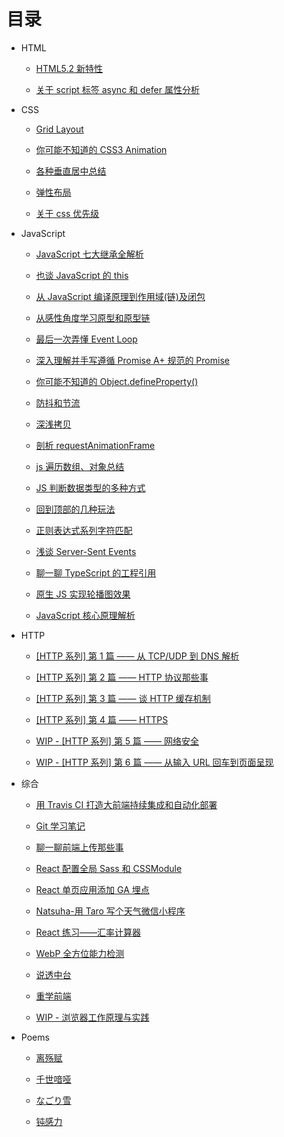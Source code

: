 # 目录

- HTML

  - [HTML5.2 新特性](./HTML/HTML5.2新特性.md)

  - [关于 script 标签 async 和 defer 属性分析](./HTML/关于script标签async和defer属性分析.md)

- CSS

  - [Grid Layout](./CSS/Grid%20Layout.md)

  - [你可能不知道的 CSS3 Animation](./CSS/你可能不知道的%20CSS3%20Animation.md)

  - [各种垂直居中总结](./CSS/各种垂直居中总结.md)

  - [弹性布局](./CSS/弹性布局.md)

  - [关于 css 优先级](./CSS/关于css优先级.md)

- JavaScript

  - [JavaScript 七大继承全解析](./JavaScript/JavaScript%20七大继承全解析.md)

  - [也谈 JavaScript 的 this](./JavaScript/也谈%20JavaScript%20的%20this.md)

  - [从 JavaScript 编译原理到作用域(链)及闭包](<./JavaScript/从%20JavaScript%20编译原理到作用域(链)及闭包.md>)

  - [从感性角度学习原型和原型链](./JavaScript/从感性角度学习原型和原型链.md)

  - [最后一次弄懂 Event Loop](./JavaScript/最后一次弄懂%20Event%20Loop.md)

  - [深入理解并手写遵循 Promise A+ 规范的 Promise](./JavaScript/深入理解并手写遵循%20Promise%20A%2B%20规范的%20Promise.md)

  - [你可能不知道的 Object.defineProperty()](<./JavaScript/你可能不知道的%20Object.defineProperty().md>)

  - [防抖和节流](./JavaScript/防抖和节流.md)

  - [深浅拷贝](./JavaScript/深浅拷贝.md)

  - [剖析 requestAnimationFrame](./JavaScript/剖析requestAnimationFrame.md)

  - [js 遍历数组、对象总结](./JavaScript/js遍历数组、对象总结.md)

  - [JS 判断数据类型的多种方式](./JavaScript/JS判断数据类型的多种方式.md)

  - [回到顶部的几种玩法](./JavaScript/回到顶部的几种玩法.md)

  - [正则表达式系列字符匹配](./JavaScript/正则表达式系列字符匹配.md)

  - [浅谈 Server-Sent Events](./JavaScript/浅谈%20Server-Send%20Event.md)

  - [聊一聊 TypeScript 的工程引用](./JavaScript/聊一聊TypeScript的工程引用.md)

  - [原生 JS 实现轮播图效果](./JavaScript/原生JS实现轮播图效果.md)

  - [JavaScript 核心原理解析](./JavaScript/JavaScript%20核心原理解析.md)

- HTTP

  - [[HTTP 系列] 第 1 篇 —— 从 TCP/UDP 到 DNS 解析](./HTTP/%5BHTTP%20系列%5D%20第%201%20篇%20——%20从%20TCP%20UDP%20到%20DNS%20解析.md)

  - [[HTTP 系列] 第 2 篇 —— HTTP 协议那些事](./HTTP/%5BHTTP%20系列%5D%20第%202%20篇%20——%20HTTP%20协议那些事.md)

  - [[HTTP 系列] 第 3 篇 —— 谈 HTTP 缓存机制](./HTTP/%5BHTTP%20系列%5D%20第%203%20篇%20——%20谈%20HTTP%20缓存机制.md)

  - [[HTTP 系列] 第 4 篇 —— HTTPS](./HTTP/%5BHTTP%20系列%5D%20第%204%20篇%20——%20HTTPS.md)

  - [WIP - [HTTP 系列] 第 5 篇 —— 网络安全](./HTTP/%5BHTTP%20系列%5D%20第%205%20篇%20——%20网络安全.md)

  - [WIP - [HTTP 系列] 第 6 篇 —— 从输入 URL 回车到页面呈现](./HTTP/%5BHTTP%20系列%5D%20第%206%20篇%20——%20从输入%20URL%20回车到页面呈现.md)

- 综合

  - [用 Travis CI 打造大前端持续集成和自动化部署](./综合/用%20Travis%20CI%20打造大前端持续集成和自动化部署.md)

  - [Git 学习笔记](./综合/Git学习笔记.md)

  - [聊一聊前端上传那些事](./综合/聊一聊前端上传那些事.md)

  - [React 配置全局 Sass 和 CSSModule](./综合/React配置全局Sass和CSSModule.md)

  - [React 单页应用添加 GA 埋点](./综合/React单页应用添加GA埋点.md)

  - [Natsuha-用 Taro 写个天气微信小程序](./综合/Natsuha-用Taro写个天气微信小程序.md)

  - [React 练习——汇率计算器](./综合/React练习——汇率计算器.md)

  - [WebP 全方位能力检测](./综合/WebP全方位能力检测.md)

  - [说透中台](./综合/说透中台.md)

  - [重学前端](./综合/重学前端.md)

  - [WIP - 浏览器工作原理与实践](./综合/浏览器工作原理与实践.md)

- Poems

  - [离殇赋](./Poems/离殇赋.md)

  - [千世喑哑](./Poems/千世喑哑.md)

  - [なごり雪](./Poems/なごり雪.md)

  - [钝感力](./Poems/钝感力.md)
